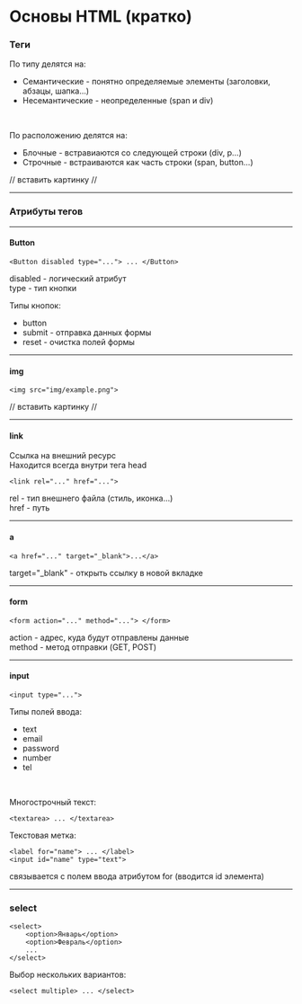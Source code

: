 # Основы HTML (кратко)

### Теги

По типу делятся на:
* Семантические - понятно определяемые элементы (заголовки, абзацы, шапка...)
* Несемантические - неопределенные (span и div)

<br>

По расположению делятся на:
* Блочные - встравиаются со следующей строки (div, p...)
* Строчные - встраиваются как часть строки (span, button...)


// вставить картинку //

---

### Атрибуты тегов
---
#### Button

    <Button disabled type="..."> ... </Button>

disabled - логический атрибут <br>
type - тип кнопки 

Типы кнопок:

* button
* submit - отправка данных формы
* reset - очистка полей формы


---

#### img

    <img src="img/example.png">

// вставить картинку //

---

#### link

Ссылка на внешний ресурс <br>
Находится всегда внутри тега head

    <link rel="..." href="...">

rel - тип внешнего файла (стиль, иконка...) <br>
href - путь

---

#### a
    <a href="..." target="_blank">...</a>
target="_blank" - открыть ссылку в новой вкладке

---

#### form

    <form action="..." method="..."> </form>

action - адрес, куда будут отправлены данные <br>
method - метод отправки (GET, POST)

---

#### input

    <input type="...">

Типы полей ввода:
* text
* email
* password
* number
* tel

<br>

Многострочный текст:

    <textarea> ... </textarea>

Текстовая метка:

    <label for="name"> ... </label>
    <input id="name" type="text"> 

связывается с полем ввода атрибутом for (вводится id элемента)

---

### select

    <select>
        <option>Январь</option>
        <option>Февраль</option>
        ...
    </select>

Выбор нескольких вариантов:

    <select multiple> ... </select>